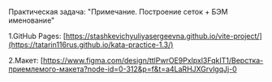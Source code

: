 Практическая задача: "Примечание. Построение сеток + БЭМ именование"

1.GitHub Pages: [https://stashkevichyuliyasergeevna.github.io/vite-project/](https://tatarin116rus.github.io/kata-practice-1.3/)

2.Макет: [[https://www.figma.com/design/ttlPwrOE9PxIpxl3FqkIT1/Верстка-приемлемого-макета?node-id=0-312&p=f&t=a4LaRHJXGrvlgqJj-0
](https://www.figma.com/design/3rqvXG3YwNupBvgTCMooiy/Блок-1.3--Построение-сеток---БЭМ-именование?node-id=0-312&p=f&t=Cy0H1q4tp2cBicNz-0)
